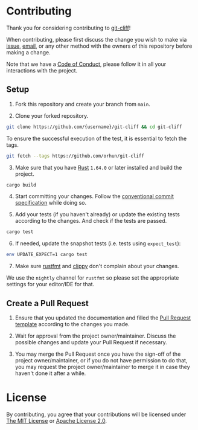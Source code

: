 # Contributing

Thank you for considering contributing to [git-cliff](https://github.com/orhun/git-cliff)!

When contributing, please first discuss the change you wish to make via [issue](https://github.com/orhun/git-cliff/issues),
[email](mailto:orhunparmaksiz@gmail.com), or any other method with the owners of this repository before making a change.

Note that we have a [Code of Conduct](./CODE_OF_CONDUCT.md), please follow it in all your interactions with the project.

## Setup

1. Fork this repository and create your branch from `main`.

2. Clone your forked repository.

```sh
git clone https://github.com/{username}/git-cliff && cd git-cliff
```

To ensure the successful execution of the test, it is essential to fetch the tags.

```sh
git fetch --tags https://github.com/orhun/git-cliff
```

3. Make sure that you have [Rust](https://www.rust-lang.org/) `1.64.0` or later installed and build the project.

```sh
cargo build
```

4. Start committing your changes. Follow the [conventional commit specification](https://www.conventionalcommits.org/) while doing so.

5. Add your tests (if you haven't already) or update the existing tests according to the changes. And check if the tests are passed.

```sh
cargo test
```

6. If needed, update the snapshot tests (i.e. tests using `expect_test`):

```sh
env UPDATE_EXPECT=1 cargo test
```

7. Make sure [rustfmt](https://github.com/rust-lang/rustfmt) and [clippy](https://github.com/rust-lang/rust-clippy) don't complain about your changes.

We use the `nightly` channel for `rustfmt` so please set the appropriate settings for your editor/IDE for that.

## Create a Pull Request

1. Ensure that you updated the documentation and filled the [Pull Request template](./.github/PULL_REQUEST_TEMPLATE.md) according to the changes you made.

2. Wait for approval from the project owner/maintainer. Discuss the possible changes and update your Pull Request if necessary.

3. You may merge the Pull Request once you have the sign-off of the project owner/maintainer, or if you do not have permission to do that, you may request the project owner/maintainer to merge it in case they haven't done it after a while.

# License

By contributing, you agree that your contributions will be licensed under [The MIT License](./LICENSE-MIT) or [Apache License 2.0](./LICENSE-APACHE).
